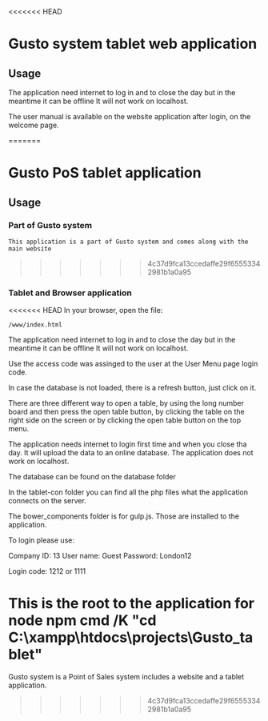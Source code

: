 <<<<<<< HEAD
# Gusto system tablet web application

## Usage

The application need internet to log in and to close the day but in the meantime it can be offline
It will not work on localhost.

The user manual is available on the website application after login, on the welcome page.


=======
# Gusto PoS tablet application

## Usage

### Part of Gusto system

    This application is a part of Gusto system and comes along with the main website
>>>>>>> 4c37d9fca13ccedaffe29f65553342981b1a0a95

### Tablet and Browser application

<<<<<<< HEAD
In your browser, open the file:

    /www/index.html

The application need internet to log in and to close the day but in the meantime it can be offline
It will not work on localhost.

Use the access code was assinged to the user at the User Menu page login code.

In case the database is not loaded, there is a refresh button, just click on it.

There are three different way to open a table, by using the long number board and then press the open table button, by clicking the table on the right side on the screen or by clicking the open table button on the top menu.

The application needs internet to login first time and when you close tha day. It will upload the data to an online database. The application does not work on localhost.

The database can be found on the database folder

In the tablet-con folder you can find all the php files what the application connects on the server.

The bower_components folder is for gulp.js. Those are installed to the application.


To login please use:

Company ID: 13
User name: Guest
Password: London12

Login code: 1212 or 1111

This is the root to the application for node npm
cmd /K "cd C:\xampp\htdocs\projects\Gusto_tablet"
=======
Gusto system is a Point of Sales system includes a website and a tablet application.
>>>>>>> 4c37d9fca13ccedaffe29f65553342981b1a0a95
